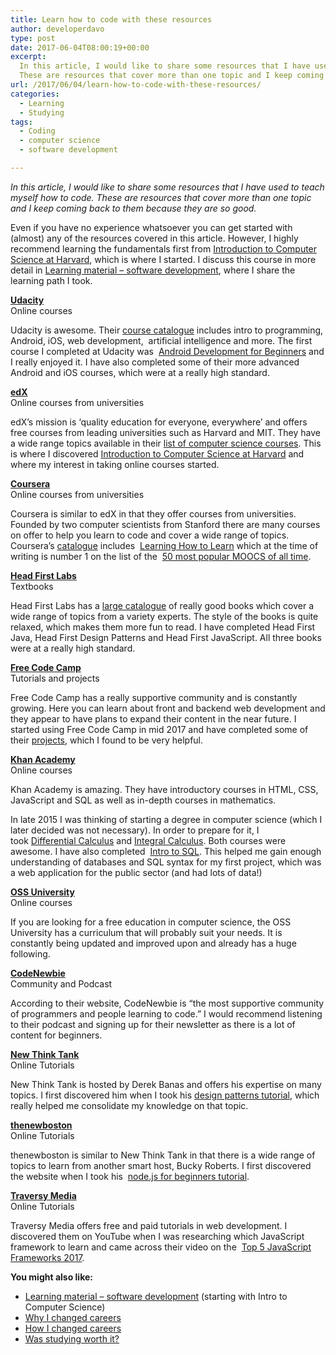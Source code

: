 ```yaml
---
title: Learn how to code with these resources
author: developerdavo
type: post
date: 2017-06-04T08:00:19+00:00
excerpt: 
  In this article, I would like to share some resources that I have used to teach myself how to code. 
  These are resources that cover more than one topic and I keep coming back to them because they are so good.
url: /2017/06/04/learn-how-to-code-with-these-resources/
categories:
  - Learning
  - Studying
tags:
  - Coding
  - computer science
  - software development

---
```

_In this article, I would like to share some resources that I have used to teach myself how to code. 
These are resources that cover more than one topic and I keep coming back to them because they are so good._

Even if you have no experience whatsoever you can get started with (almost) any of the resources covered in this 
article. However, I highly recommend learning the fundamentals first from <a href="https://cs50.harvard.edu/" 
target="_blank" rel="noopener noreferrer">Introduction to Computer Science at Harvard</a>, 
which is where I started. I discuss this course in more detail in 
<a href="http://learnitmyway.com/2016/11/11/learning-material-software-development/" target="_blank" 
rel="noopener noreferrer">Learning material &#8211; software development</a>, where I share the learning path I took.

**<a href="https://www.udacity.com/" target="_blank" rel="noopener noreferrer">Udacity</a>**  
Online courses

Udacity is awesome. Their <a href="https://www.udacity.com/courses/all" target="_blank" 
rel="noopener noreferrer">course catalogue</a> includes intro to programming, Android, iOS, web development, 
artificial intelligence and more. The first course I completed at Udacity was 
<a href="https://www.udacity.com/course/android-development-for-beginners--ud837" target="_blank" 
rel="noopener noreferrer">Android Development for Beginners</a>
and I really enjoyed it. I have also completed some of their more advanced Android and iOS courses, 
which were at a really high standard.

**<a href="https://www.edx.org/" target="_blank" rel="noopener noreferrer">edX</a>**  
Online courses from universities

edX&#8217;s mission is &#8216;quality education for everyone, everywhere&#8217; and offers free courses from 
leading universities such as Harvard and MIT. They have a wide range topics available in their 
<a href="https://www.edx.org/course/?course=all&subject=Computer%20Science" target="_blank" 
rel="noopener noreferrer">list of computer science courses</a>. 
This is where I discovered <a href="https://cs50.harvard.edu/" target="_blank" 
rel="noopener noreferrer">Introduction to Computer Science at Harvard</a>
and where my interest in taking online courses started.

**<a href="https://www.coursera.org/" target="_blank" rel="noopener noreferrer">Coursera</a>**  
Online courses from universities

Coursera is similar to edX in that they offer courses from universities. 
Founded by two computer scientists from Stanford there are many courses on offer to help you learn to code 
and cover a wide range of topics. Coursera&#8217;s <a href="https://www.coursera.org/browse?languages=en" 
target="_blank" rel="noopener noreferrer">catalogue</a> includes 
<a href="https://www.coursera.org/learn/learning-how-to-learn" target="_blank" 
rel="noopener noreferrer">Learning How to Learn</a>
which at the time of writing is number 1 on the list of the 
<a href="http://www.onlinecoursereport.com/the-50-most-popular-moocs-of-all-time/" target="_blank" 
rel="noopener noreferrer">50 most popular MOOCS of all time</a>.

**<a href="http://www.headfirstlabs.com/" target="_blank" rel="noopener noreferrer">Head First Labs</a>**  
Textbooks

Head First Labs has a <a href="http://shop.oreilly.com/category/series/head-first.do" target="_blank" 
rel="noopener noreferrer">large catalogue</a> of really good books 
which cover a wide range of topics from a variety experts. 
The style of the books is quite relaxed, 
which makes them more fun to read. I have completed Head First Java, Head First Design Patterns and 
Head First JavaScript. All three books were at a really high standard.

**<a href="https://www.freecodecamp.org" target="_blank" rel="noopener noreferrer">Free Code Camp</a>**  
Tutorials and projects

Free Code Camp has a really supportive community and is constantly growing. 
Here you can learn about front and backend web development and they appear to have plans to expand their content 
in the near future. I started using Free Code Camp in mid 2017 and have completed some of their 
<a href="https://www.freecodecamp.org/developerdavo" target="_blank" rel="noopener">projects</a>, 
which I found to be very helpful.

**<a href="https://www.khanacademy.org/" target="_blank" rel="noopener noreferrer">Khan Academy</a>**  
Online courses

Khan Academy is amazing. 
They have introductory courses in HTML, CSS, JavaScript and SQL as well as in-depth courses in mathematics.

In late 2015 I was thinking of starting a degree in computer science (which I later decided was not necessary). 
In order to prepare for it, I took <a href="https://www.khanacademy.org/math/differential-calculus" target="_blank" 
rel="noopener noreferrer">Differential Calculus</a> and 
<a href="https://www.khanacademy.org/math/integral-calculus" target="_blank" 
rel="noopener noreferrer">Integral Calculus</a>. Both courses were awesome. 
I have also completed 
<a href="https://www.khanacademy.org/computing/computer-programming/sql" target="_blank" 
rel="noopener noreferrer">Intro to SQL</a>. 
This helped me gain enough understanding of databases and SQL syntax for my first project, 
which was a web application for the public sector (and had lots of data!)

**<a href="https://github.com/open-source-society/computer-science" target="_blank" rel="noopener noreferrer">OSS University</a>**  
Online courses

If you are looking for a free education in computer science, 
the OSS University has a curriculum that will probably suit your needs. 
It is constantly being updated and improved upon and already has a huge following.

**<a href="http://www.codenewbie.org/" target="_blank" rel="noopener noreferrer">CodeNewbie</a>**  
Community and Podcast

According to their website, 
CodeNewbie is &#8220;the most supportive community of programmers and people learning to code.&#8221; 
I would recommend listening to their podcast and signing up for their newsletter 
as there is a lot of content for beginners.

**<a href="http://www.newthinktank.com/" target="_blank" rel="noopener noreferrer">New Think Tank</a>**  
Online Tutorials

New Think Tank is hosted by Derek Banas and offers his expertise on many topics. 
I first discovered him when I took his 
<a href="http://www.newthinktank.com/videos/design-patterns-tutorial/" target="_blank" 
rel="noopener noreferrer">design patterns tutorial</a>, 
which really helped me consolidate my knowledge on that topic.

**<a href="https://thenewboston.com/" target="_blank" rel="noopener noreferrer">thenewboston</a>**  
Online Tutorials

thenewboston is similar to New Think Tank in that there is a wide range of topics to learn from another smart host, 
Bucky Roberts. I first discovered the website when I took his 
<a href="https://thenewboston.com/videos.php?cat=355" target="_blank" rel="noopener noreferrer">node.js for beginners tutorial</a>.

**<a href="http://www.traversymedia.com/" target="_blank" rel="noopener noreferrer">Traversy Media</a>**  
Online Tutorials

Traversy Media offers free and paid tutorials in web development. 
I discovered them on YouTube when I was researching which JavaScript framework to learn 
and came across their video on the  <a href="https://www.youtube.com/watch?v=_vL8s5ayuFk" target="_blank" 
rel="noopener noreferrer">Top 5 JavaScript Frameworks 2017</a>.

**You might also like:**

  * [Learning material &#8211; software development][1] (starting with Intro to Computer Science)
  * [Why I changed careers][27]
  * [How I changed careers][28]
  * [Was studying worth it?][29]

  [1]: http://learnitmyway.com/2016/11/11/learning-material-software-development/
 [27]: http://learnitmyway.com/2016/08/10/why-i-changed-careers/
 [28]: http://learnitmyway.com/2016/09/17/how-i-changed-careers/
 [29]: http://learnitmyway.com/2016/10/12/was-studying-worth-it/